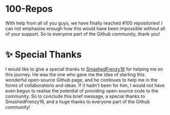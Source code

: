 # 100-Repos
With help from all of you guys, we have finally reached #100 repositories! I can not emphasise enough how this would have been impossible without all of your support. So to everyone part of the Github community, thank you!
# ✨ Special Thanks 
I would like to give a special thanks to [SmashedFrenzy16](https://github.com/SmashedFrenzy16) for helping me on this journey. He was the one who gave me the idea of starting this wonderful open-source Github page, and he continues to help me in the forms of collaborations and ideas. If it hadn't been for him, I would not have even begun to realise the potential of providing open-source code to the community. So to conclude this brief message, a special thanks to SmashedFrenzy16, and a huge thanks to everyone part of the Github community! 
